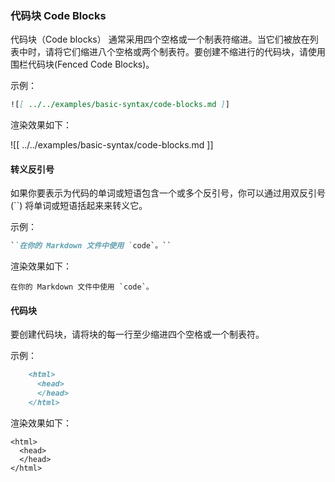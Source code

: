### 代码块 Code Blocks

代码块（Code blocks） 通常采用四个空格或一个制表符缩进。当它们被放在列表中时，请将它们缩进八个空格或两个制表符。要创建不缩进行的代码块，请使用围栏代码块(Fenced Code Blocks)。

示例：

```markdown
![[ ../../examples/basic-syntax/code-blocks.md ]]
```

渲染效果如下：

![[ ../../examples/basic-syntax/code-blocks.md ]]

#### 转义反引号

如果你要表示为代码的单词或短语包含一个或多个反引号，你可以通过用双反引号 (``) 将单词或短语括起来来转义它。

示例：

~~~markdown
``在你的 Markdown 文件中使用 `code`。``
~~~

渲染效果如下：

``在你的 Markdown 文件中使用 `code`。``

#### 代码块

要创建代码块，请将块的每一行至少缩进四个空格或一个制表符。

示例：

~~~markdown
    <html>
      <head>
      </head>
    </html>
~~~

渲染效果如下：

    <html>
      <head>
      </head>
    </html>